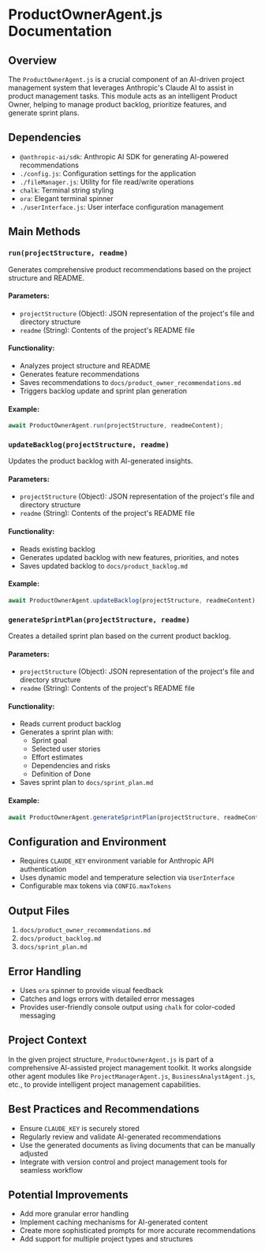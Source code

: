 # ProductOwnerAgent.js Documentation

## Overview

The `ProductOwnerAgent.js` is a crucial component of an AI-driven project management system that leverages Anthropic's Claude AI to assist in product management tasks. This module acts as an intelligent Product Owner, helping to manage product backlog, prioritize features, and generate sprint plans.

## Dependencies

- `@anthropic-ai/sdk`: Anthropic AI SDK for generating AI-powered recommendations
- `./config.js`: Configuration settings for the application
- `./fileManager.js`: Utility for file read/write operations
- `chalk`: Terminal string styling
- `ora`: Elegant terminal spinner
- `./userInterface.js`: User interface configuration management

## Main Methods

### `run(projectStructure, readme)`

Generates comprehensive product recommendations based on the project structure and README.

#### Parameters:
- `projectStructure` (Object): JSON representation of the project's file and directory structure
- `readme` (String): Contents of the project's README file

#### Functionality:
- Analyzes project structure and README
- Generates feature recommendations
- Saves recommendations to `docs/product_owner_recommendations.md`
- Triggers backlog update and sprint plan generation

#### Example:
```javascript
await ProductOwnerAgent.run(projectStructure, readmeContent);
```

### `updateBacklog(projectStructure, readme)`

Updates the product backlog with AI-generated insights.

#### Parameters:
- `projectStructure` (Object): JSON representation of the project's file and directory structure
- `readme` (String): Contents of the project's README file

#### Functionality:
- Reads existing backlog
- Generates updated backlog with new features, priorities, and notes
- Saves updated backlog to `docs/product_backlog.md`

#### Example:
```javascript
await ProductOwnerAgent.updateBacklog(projectStructure, readmeContent);
```

### `generateSprintPlan(projectStructure, readme)`

Creates a detailed sprint plan based on the current product backlog.

#### Parameters:
- `projectStructure` (Object): JSON representation of the project's file and directory structure
- `readme` (String): Contents of the project's README file

#### Functionality:
- Reads current product backlog
- Generates a sprint plan with:
  - Sprint goal
  - Selected user stories
  - Effort estimates
  - Dependencies and risks
  - Definition of Done
- Saves sprint plan to `docs/sprint_plan.md`

#### Example:
```javascript
await ProductOwnerAgent.generateSprintPlan(projectStructure, readmeContent);
```

## Configuration and Environment

- Requires `CLAUDE_KEY` environment variable for Anthropic API authentication
- Uses dynamic model and temperature selection via `UserInterface`
- Configurable max tokens via `CONFIG.maxTokens`

## Output Files

1. `docs/product_owner_recommendations.md`
2. `docs/product_backlog.md`
3. `docs/sprint_plan.md`

## Error Handling

- Uses `ora` spinner to provide visual feedback
- Catches and logs errors with detailed error messages
- Provides user-friendly console output using `chalk` for color-coded messaging

## Project Context

In the given project structure, `ProductOwnerAgent.js` is part of a comprehensive AI-assisted project management toolkit. It works alongside other agent modules like `ProjectManagerAgent.js`, `BusinessAnalystAgent.js`, etc., to provide intelligent project management capabilities.

## Best Practices and Recommendations

- Ensure `CLAUDE_KEY` is securely stored
- Regularly review and validate AI-generated recommendations
- Use the generated documents as living documents that can be manually adjusted
- Integrate with version control and project management tools for seamless workflow

## Potential Improvements

- Add more granular error handling
- Implement caching mechanisms for AI-generated content
- Create more sophisticated prompts for more accurate recommendations
- Add support for multiple project types and structures